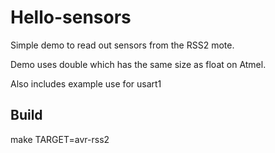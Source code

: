 Hello-sensors
=============

Simple demo to read out sensors from the RSS2 mote.

Demo uses double which has the same size as float on Atmel.

Also includes example use for usart1

Build
-----
make TARGET=avr-rss2
